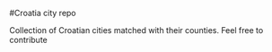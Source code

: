 #Croatia city repo

Collection of Croatian cities matched with their counties. Feel free to contribute
